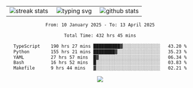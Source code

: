<div align="center">
  <table style="border: none;" border="0" cellspacing="0" cellpadding="0">
    <tr>
      <td align="center" width="33%">
        <img src="https://github-readme-streak-stats.herokuapp.com/?user=kurtismassey&theme=tokyonight&hide_border=true" alt="streak stats" />
      </td>
      <td align="center" width="33%">
        <img src="https://readme-typing-svg.herokuapp.com/?font=Fira+Code&weight=600&size=15&duration=4000&pause=1000&color=00FF00&center=true&vCenter=true&random=false&width=150&lines=Hey%2C+I%27m+Kurtis!" alt="typing svg" />
      </td>
      <td align="center" width="33%">
        <img src="https://github-readme-stats.vercel.app/api?username=kurtismassey&show_icons=true&theme=tokyonight&hide_title=true" alt="github stats" />
      </td>
    </tr>
  </table>
</div>
<div align="center">

<!--START_SECTION:waka-->

```txt
From: 10 January 2025 - To: 13 April 2025

Total Time: 432 hrs 45 mins

TypeScript    190 hrs 27 mins ██████████▓░░░░░░░░░░░░░░   43.20 %
Python        155 hrs 21 mins ████████▓░░░░░░░░░░░░░░░░   35.23 %
YAML          27 hrs 57 mins  █▓░░░░░░░░░░░░░░░░░░░░░░░   06.34 %
Bash          16 hrs 52 mins  █░░░░░░░░░░░░░░░░░░░░░░░░   03.83 %
Makefile      9 hrs 44 mins   ▓░░░░░░░░░░░░░░░░░░░░░░░░   02.21 %
```

<!--END_SECTION:waka-->

  <img src="https://github-readme-activity-graph.vercel.app/graph?username=kurtismassey&theme=tokyo-night&hide_border=true&custom_title=Contribution%20Graph" />

</div>